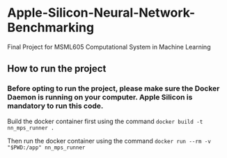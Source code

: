 # Apple-Silicon-Neural-Network-Benchmarking
Final Project for MSML605 Computational System in Machine Learning

## How to run the project

### Before opting to run the project, please make sure the Docker Daemon is running on your computer. Apple Silicon is mandatory to run this code.

Build the docker container first using the command
``docker build -t nn_mps_runner .``

Then run the docker container using the command
``docker run --rm -v "$PWD:/app" nn_mps_runner``